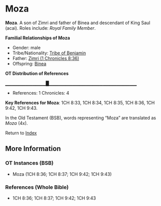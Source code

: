 # Moza
**Moza**. 
A son of Zimri and father of Binea and descendant of King Saul (acai). 
Roles include: 
_Royal Family Member_. 




**Familial Relationships of Moza**


* Gender: male
* Tribe/Nationality: [Tribe of Benjamin](../../../groups/md/acai/Benjamin.md)
* Father: [Zimri (1 Chronicles 8:36)](Zimri.4.md)
* Offspring: [Binea](Binea.md)


**OT Distribution of References**

▁▁▁▁▁▁▁▁▁▁▁▁█▁▁▁▁▁▁▁▁▁▁▁▁▁▁▁▁▁▁▁▁▁▁▁▁▁▁
* References: 1 Chronicles: 4



**Key References for Moza**: 
1CH 8:33, 1CH 8:34, 1CH 8:35, 1CH 8:36, 1CH 9:42, 1CH 9:43. 


In the Old Testament (BSB), words representing “Moza” are translated as 
*Moza* (4x). 




Return to [Index](00-Index.md)

## More Information

### OT Instances (BSB)

* Moza (1CH 8:36; 1CH 8:37; 1CH 9:42; 1CH 9:43)



### References (Whole Bible)

* 1CH 8:36; 1CH 8:37; 1CH 9:42; 1CH 9:43



